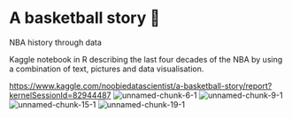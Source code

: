 # A basketball story 🏀
NBA history through data

Kaggle notebook in R describing the last four decades of the NBA by using a combination of text, pictures and data visualisation.



https://www.kaggle.com/noobiedatascientist/a-basketball-story/report?kernelSessionId=82944487
![unnamed-chunk-6-1](https://user-images.githubusercontent.com/56187121/147253890-bdfcb274-ab9e-4dc6-bb0a-52f6af04e156.png)
![unnamed-chunk-9-1](https://user-images.githubusercontent.com/56187121/147253893-22ce927e-dd26-4325-9f9b-c064f254dc1c.png)
![unnamed-chunk-15-1](https://user-images.githubusercontent.com/56187121/147253894-2078379a-d126-4251-9ce0-fe2616dc3347.png)
![unnamed-chunk-19-1](https://user-images.githubusercontent.com/56187121/147253897-29e8932a-ec6e-443e-95a3-8f37c27b5157.png)
